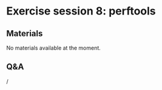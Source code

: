 # Exercise session 8: perftools

<!--
The files for the exercises can be found in `Exercises/HPE/day3/perftools` and
its subdirectories. Follow the Readme.md description (per each directory) and get familiar with the perftools commands and outputs.

-   Subdirectories perftools, perftools-api, perftools-hwpc, perftools-python, and perftools-apa need lumi_c.sh (or `lumi_c_after.sh`) to be sourced.
-   Subdirectories perftools-for-hip and perftools-for-omp-offload need lumi_g.sh (or `lumi_g_after.sh`) to be sourced
-->


## Materials

No materials available at the moment.

<!--
Temporary location of materials (for the lifetime of the training project):

-   See the exercise assignments in
    `/project/project_465001098/Slides/HPE/Exercises_day3.pdf` or
    `/project/project_465001098/Slides/HPE/Exercises.pdf` (whichever is present).

-   Exercise files in `/project/project_465001098/Exercises/HPE/day3`

Temporary web-available materials:

-    Overview exercise assignments day 1+2+3 temporarily available on
     [this link](https://462000265.lumidata.eu/4day-20240423/files/LUMI-4day-20231003-3_Exercises_day3.pdf)
-->

<!--
Archived materials on LUMI:

-   Exercise assignments in `/appl/local/training/4day-20240423/files/LUMI-4day-20231003-Exercises_HPE.pdf`

-   Exercises as bizp2-compressed tar file in
    `/appl/local/training/4day-20240423/files/LUMI-4day-20231003-Exercises_HPE.tar.bz2`

-   Exercises as uncompressed tar file in
    `/appl/local/training/4day-20240423/files/LUMI-4day-20231003-Exercises_HPE.tar`
-->


## Q&A

/
